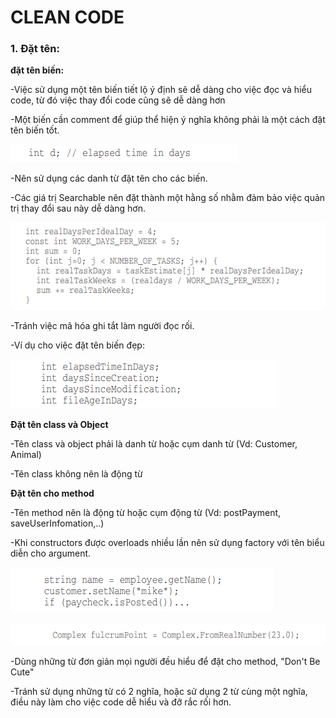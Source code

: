# CLEAN CODE


### 1. Đặt tên:

**đặt tên biến:**

-Việc sử dụng một tên biến tiết lộ ý định sẽ dễ dàng cho việc đọc và hiểu code, từ đó việc thay đổi code cũng sẽ dễ dàng hơn

-Một biến cần comment để giúp thể hiện ý nghĩa không phải là một cách đặt tên biến tốt.

![đặt tên biến xấu](images/code1.png)

-Nên sử dụng các danh từ đặt tên cho các biến.

-Các giá trị Searchable nên đặt thành một hằng số nhằm đảm bảo việc quản trị thay đổi sau này dễ dàng hơn.

![đặt tên biến seachable đẹp](images/cleancode2.png)

-Tránh việc mã hóa ghi tắt làm người đọc rối.

-Ví dụ cho việc đặt tên biến đẹp:


![đặt tên biến đẹp](images/cleancode3.png)

**Đặt tên class và Object**

-Tên class và object phải là danh từ hoặc cụm danh từ (Vd: Customer, Animal)

-Tên class không nên là động từ

**Đặt tên cho method**

-Tên method nên là động từ hoặc cụm động từ (Vd: postPayment, saveUserInfomation,..)

-Khi constructors được overloads nhiều lần nên sử dụng factory với tên biểu diễn cho argument.

![đặt tên method đẹp](images/cleancode4.png)

![factory](images/factory.png)

-Dùng những từ đơn giản mọi người đều hiểu để đặt cho method, "Don't Be Cute"

-Tránh sử dụng những từ có 2 nghĩa, hoặc sử dụng 2 từ cùng một nghĩa, điều này làm cho việc code dễ hiểu và đỡ rắc rối hơn.






